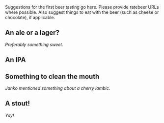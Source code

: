 Suggestions for the first beer tasting go here. Please provide ratebeer URLs
where possible. Also suggest things to eat with the beer (such as cheese or
chocolate), if applicable.

## An ale or a lager?

*Preferably something sweet.*

## An IPA

## Something to clean the mouth

*Janko mentioned something about a cherry lambic.*

## A stout!

*Yay!*
